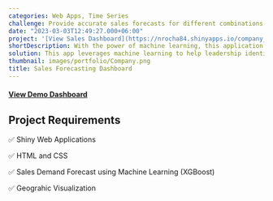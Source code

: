 ```yaml
---
categories: Web Apps, Time Series
challenge: Provide accurate sales forecasts for different combinations of customers and products, in order to support leadership in making informed business decisions.
date: "2023-03-03T12:49:27.000+06:00"
project: '[View Sales Dashboard](https://nrocha84.shinyapps.io/company_sales_dashboard_forecast_app/)'
shortDescription: With the power of machine learning, this application enables leadership to identify trends in product demand quickly and accurately. By providing valuable insights into customer behavior and market trends, this tool empowers leaders to make data-informed decisions that drive business growth.
solution: This app leverages machine learning to help leadership identify trends in product demand, empowering them to make informed business decisions.
thumbnail: images/portfolio/Company.png
title: Sales Forecasting Dashboard
---
```




#### [View Demo Dashboard](https://nrocha84.shinyapps.io/company_sales_dashboard_forecast_app/)

## Project Requirements

✅ Shiny Web Applications

✅ HTML and CSS

✅ Sales Demand Forecast using Machine Learning (XGBoost)

✅ Geograhic Visualization

